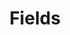 ---
title: "Fields"
linkTitle: "Fields"
weight: 3
type: docs
description: >
    Format and print specific fields from Resources
---